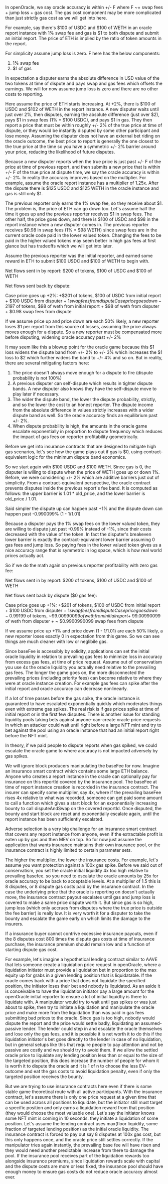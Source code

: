 In openOracle, we say oracle accuracy is within +/- F where F ~= swap fees + jump loss + gas cost. The gas cost component may be more complicated than just strictly gas cost as we will get into here.

For example, say there's $100 of USDC and $100 of WETH in an oracle report instance with 1% swap fee and gas is $1 to both dispute and submit an initial report. The price of ETH is implied by the ratio of token amounts in the report.

For simplicity assume jump loss is zero. F here has the below components:

  1. 1% swap fee
  2. $1 of gas

In expectation a disputer earns the absolute difference in USD value of the two tokens at time of dispute and pays swap and gas fees which offsets the earnings. We will for now assume jump loss is zero and there are no other costs to reporting.

Here assume the price of ETH starts increasing. At +2%, there is $100 of USDC and $102 of WETH in the report instance. A new disputer waits until just over 2%, then disputes, earning the absolute difference (just over $2), pays $1 in swap fees (1% * $100 USDC), and pays $1 in gas. They then report a price that must be within roughly +/- 2% of the true price at time of dispute, or they would be instantly disputed by some other participant and lose money. Assuming the disputer does not have an external bet riding on the oracle outcome, the best price to report is generally the one closest to the true price at the time so you have a symmetric +/- 2% barrier around your price, reducing the likelihood of future disputes.

Because a new disputer reports when the true price is just past +/- F of the price at time of previous report, and then submits a new price that is within +/- F of the true price at dispute time, we say the oracle accuracy is within +/- 2%. In reality the accuracy improves based on the multiplier. For example, assume the oracle report instance has a multiplier of 1.25x. After the dispute there is $125 USDC and $125 WETH in the oracle instance and gas is still only $1.

The previous reporter only earns the 1% swap fee, so they receive about $1. The problem is, the price of ETH can go down too. Let's assume half the time it goes up and the previous reporter receives $1 in swap fees. The other half, the price goes down, and there is $100 of USDC and $98 in the report instance when a new disputer comes in. The previous reporter receives $0.98 in swap fees (1% * $98 WETH) since swap fees are in the current oracle code paid in the lower valued token. Changing the fees to be paid in the higher valued tokens may seem better in high gas fees at first glance but has tradeoffs which we will get into later.

Assume the previous reporter was the initial reporter, and earned some reward in ETH to submit $100 USDC and $100 of WETH to begin with.

Net flows sent in by report: $200 of tokens, $100 of USDC and $100 of WETH

Net flows sent back by dispute:

Case price goes up +2%: +$201 of tokens, $100 of USDC from initial report + $100 USDC from disputer + $1 swap fees from dispute
Case price goes down -2%: + ~$197 of tokens, $98 of weth from initial report + $98 of weth from disputer + $0.98 swap fees from dispute

If we assume price up and price down are each 50% likely, a new reporter loses $1 per report from this source of losses, assuming the price always moves enough for a dispute. So a new reporter must be compensated more before disputing, widening oracle accuracy past +/- 2%

It may seem like this a blowup point for the oracle game because this $1 loss widens the dispute band from +/- 2% to +/- 3% which increases the $1 loss to $2 which further widens the band to +/- 4% and so on. But in reality, there are several mitigating factors here:

1. The price doesn't always move enough for a dispute to fire (dispute probability is not 100%)
2. A previous disputer can self-dispute which results in tighter dispute bands. A new disputer also knows they have the self-dispute move to play later if necessary.
3. The wider the dispute band, the lower the dispute probability, strictly, and so the lower the cost to an honest reporter. The dispute income from the absolute difference in values strictly increases with a wider dispute band as well. So the oracle accuracy finds an equilibrium past +/- 2%.
4. When dispute probability is high, the amounts in the oracle game escalate exponentially in proportion to dispute frequency which reduces the impact of gas fees on reporter profitability geometrically.

Before we get into insurance contracts that are designed to mitigate high gas scenarios, let's see how the game plays out if gas is $0, using contract-equivalent logic for the minimum dispute band economics.

So we start again with $100 USDC and $100 WETH. Since gas is 0, the disputer is willing to dispute when the price of WETH goes up or down 1%. Before, we were considering +/- 2% which are additive barriers just out of simplicity. From a contract-equivalent perspective, the oracle contract prevents disputes inside the previous report's fee band. It is computed as follows: the upper barrier is 1.01 * old_price, and the lower barrier is old_price / 1.01. 

Said simpler the dispute up can happen past +1% and the dispute down can happen past -0.990099% (1 - 1/1.01)

Because a disputer pays the 1% swap fees on the lower valued token, they are willing to dispute just past -0.99% instead of -1%, since their costs decreased with the value of the token. In fact the disputer's breakeven lower barrier is exactly the contract-equivalent lower barrier assuming 0 gas fees and jump loss. So paying fees in the lower valued token gives us a nice accuracy range that is symmetric in log space, which is how real world prices actually act.

So if we do the math again on previous reporter profitability with zero gas fee:

Net flows sent in by report: $200 of tokens, $100 of USDC and $100 of WETH

Net flows sent back by dispute ($0 gas fee):

Case price goes up +1%: +$201 of tokens, $100 of USDC from initial report + $100 USDC from disputer + $1 swap fees from dispute
Case price goes down ~ -0.99%: exactly +$199 of tokens, ~$99.00990099 of weth from initial report + ~$99.00990099 of weth from disputer + ~ $0.9900990099 swap fees from dispute

If we assume price up +1% and price down (1 - 1/1.01) are each 50% likely, a new reporter loses exactly 0 in expectation from this game. So we can see things are much cleaner with low or neglibile gas.

Since baseFee is accessibly by solidity, applications can set the initial oracle liquidity in relation to prevailing gas fees to minimize loss in accuracy from excess gas fees, at time of price request. Assume out of conservatism you use 4x the oracle liquidity you actually need relative to the prevailing gas fees. The longer the game goes on, the more disconnected the prevailing prices (including priority fees) can become relative to where they were at oracle instance creation. For example gas fees can spike after the initial report and oracle accuracy can decrease nonlinearly.

If a lot of time passes before the gas spike, the oracle instance is guaranteed to have escalated exponentially quickly which moderates things even with extreme gas spikes. The real risk is if gas prices spike at time of initial report or in the first few disputes. There is another issue for standing liquidity pools taking bets against anyone-can-create oracle price requests in which an attacker could wait until right before a large NFT mint and try to bet against the pool using an oracle instance that had an initial report right before the NFT mint.

In theory, if we paid people to dispute reports when gas spiked, we could escalate the oracle game to where accuracy is not impacted adversely by gas spikes.

We will ignore block producers manipulating the baseFee for now. Imagine an insurance smart contract which contains some large ETH balance. Anyone who creates a report instance in the oracle can optionally pay for insurance on this reportId covered by the insurance pool. The baseFee at time of report instance creation is recorded in the insurance contract. The insurer can specify some multiplier, say 4x, where if the prevailing baseFee rises 4x relative to what was recorded, someone can get paid some amount to call a function which gives a start block for an exponentially increasing bounty to call disputeAndSwap on the covered reportId. Once disputed, the bounty and start block are reset and exponentially escalate again, until the report instance has been sufficiently escalated. 

Adverse selection is a very big challenge for an insurance smart contract that covers any report instance from anyone, even if the extractable profit is eaten up by gas and then MEV on top. So for now just assume the application that wants insurance maintains their own insurance pool, or the insurance contract is highly limited to certain parameter sets.

The higher the multiplier, the lower the insurance costs. For example, let's assume you want protection against a 100x gas spike. Before we said out of conservatism, you set the oracle initial liquidity 4x too high relative to prevailing basefee. so you need to escalate the oracle amounts by 25x for oracle accuracy to be back to acceptable levels. At a multiplier of 1.5 this is 8 disputes, or 8 dispute gas costs paid by the insurance contract. In the case the underlying price that the oracle is reporting on doesn't actually move, the insurance contract payout escalates until gas and jump loss is covered to make a same price dispute worth it. But since gas is so high, jump loss (which only accrues from disputes where the true price is outside the fee barrier) is really low. It is very worth it for a disputer to take the bounty and escalate the game early on which limits the damage to the insurers.

If a insurance buyer cannot contrive excessive insurance payouts, even if the 8 disputes cost 800 times the dispute gas costs at time of insurance purchase, the insurance premium should remain low and a function of starting dispute gas cost.

For example, let's imagine a hypothetical lending contract similar to AAVE that lets someone create a liquidation price request in openOracle, where a liquidation initiator must provide a liquidation bet in proportion to the max equity up for grabs in a given lending position that is liquidatable. If the oracle comes back with a price that does not liquidate the specified position, the initiator loses their bet and nobody is liquidated. As an aside it is conceivable to have the liquidation initiator pay a large amount for the openOracle initial reporter to ensure a lot of initial liquidtiy is there to liquidate with. A manipulator would try to wait until gas spikes or was just about to spike, then try to initiate a liquidation and manipulate the oracle price and make more from the liquidation than was paid in gas fees submitting bad prices to the oracle. Since gas is too high, nobody would dispute the report and the price would settle badly, liquidating an assumed-passive lender. The lender could step in and escalate the oracle themselves and lose only the gas fees, and it is possible it is net worth it to do this if the liquidation initiator's bet goes directly to the lender in case of no liquidation, but in general setups like this that require people to pay attention and not be passive are costly and we should try to avoid them. If we allow the settled oracle price to liquidate any lending position less than or equal to the size of the targeted position, this does increase the number of people for whom it is worth it to dispute the oracle and it is 1 of n to choose the less EV- outcome and eat the gas costs to avoid liquidation penalty, even if only the targeted position receives the bounty.

But we are trying to use insurance contracts here even if there is some stable game theoretical route with all active participants. With the insurance contract, let's assume there is only one price request at a given time that can be used across all positions to liquidate, but the initiator still must target a specific position and only earns a liquidation reward from that position (they would choose the most valuable one). Let's say the initiator knows some NFT mint is coming in 10 seconds. they initiate a liquidation of some position. Let's assume the lending contract uses max(floor liquidity, some fraction of targeted lending position) as the initial oracle liquidity. The insurance contract is forced to pay out say 8 disputes at 100x gas cost, but this only happens once, and the oracle price still settles correctly. If the manipulator tries again instantly, the prevailing base fee will have risen and they would need another predictable increase from there to damage the pool. If the insurance pool receives part of the liquidation rewards too alongside insurance premiums, since liquidation rewards scale with capital and the dispute costs are more or less fixed, the insurance pool should have enough money to ensure gas costs do not reduce oracle accuracy almost ever.
